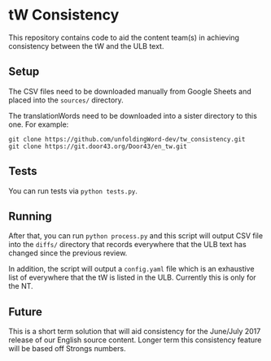 # tW Consistency

This repository contains code to aid the content team(s) in achieving consistency between the tW and the ULB text.


## Setup

The CSV files need to be downloaded manually from Google Sheets and placed into the `sources/` directory.

The translationWords need to be downloaded into a sister directory to this one.  For example:

    git clone https://github.com/unfoldingWord-dev/tw_consistency.git
    git clone https://git.door43.org/Door43/en_tw.git

## Tests

You can run tests via `python tests.py`.

## Running

After that, you can run `python process.py` and this script will output CSV file into the `diffs/` directory that records everywhere that the ULB text has changed since the previous review.

In addition, the script will output a `config.yaml` file which is an exhaustive list of everywhere that the tW is listed in the ULB.  Currently this is only for the NT.


## Future

This is a short term solution that will aid consistency for the June/July 2017 release of our English source content.  Longer term this consistency feature will be based off Strongs numbers.
